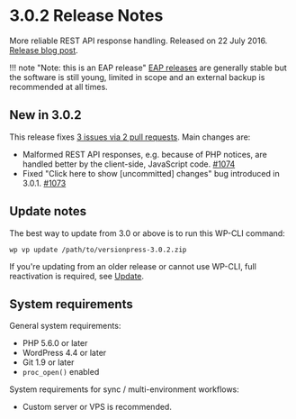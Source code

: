 # 3.0.2 Release Notes

More reliable REST API response handling. Released on 22 July 2016. [Release blog post](https://blog.versionpress.net/2016/07/3-0-2-released/).

!!! note "Note: this is an EAP release"
    [EAP releases](/en/user/getting-started/about-eap) are generally stable but the software is still young, limited in scope and an external backup is recommended at all times.

## New in 3.0.2

This release fixes [3 issues via 2 pull requests](https://github.com/versionpress/versionpress/milestone/21?closed=1). Main changes are:

- Malformed REST API responses, e.g. because of PHP notices, are handled better by the client-side, JavaScript code. [#1074](https://github.com/versionpress/versionpress/issues/1074)
- Fixed "Click here to show [uncommitted] changes" bug introduced in 3.0.1. [#1073](https://github.com/versionpress/versionpress/issues/1073)


## Update notes

The best way to update from 3.0 or above is to run this WP-CLI command:

```
wp vp update /path/to/versionpress-3.0.2.zip
```

If you're updating from an older release or cannot use WP-CLI, full reactivation is required, see [Update](/en/user/getting-started/installation-uninstallation#update).


## System requirements

General system requirements:

 - PHP 5.6.0 or later
 - WordPress 4.4 or later
 - Git 1.9 or later
 - `proc_open()` enabled

System requirements for sync / multi-environment workflows:

 - Custom server or VPS is recommended.
